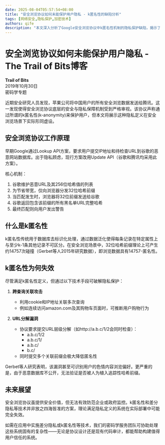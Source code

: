 ```yaml
---
date: 2025-08-04T05:57:54+08:00
title: "安全浏览协议如何未能保护用户隐私 - k匿名性的缺陷分析"
tags: [网络安全,隐私保护,加密技术]
authors: qife
description: "本文深入分析了Google安全浏览协议中k匿名性机制的隐私保护缺陷，揭示了通过URL分解和查询关联等技术手段如何突破理论上的匿名保护，对用户浏览行为进行追踪。"
---
```


# 安全浏览协议如何未能保护用户隐私 - The Trail of Bits博客

**Trail of Bits**  
2019年10月30日  
密码学专题

近期安全研究人员发现，苹果公司将中国用户的所有安全浏览数据发送给腾讯。这一发现使得安全浏览协议底层的安全与隐私保障机制受到严格审视。该协议声称通过所谓的k匿名性(k-anonymity)来保护用户，但本文将展示这种隐私定义在安全浏览场景下实际形同虚设。

## 安全浏览协议工作原理

早期Google通过Lookup API方案，要求用户提交IP地址和待检查URL到谷歌的恶意网站数据库。出于隐私顾虑，现行方案改用Update API（谷歌和腾讯均采用此方案）。


核心机制：
1. 谷歌维护恶意URL及其256位哈希值的列表
2. 为节省带宽，仅向浏览器分发32位哈希前缀
3. 当匹配发生时，浏览器将32位前缀发送给谷歌
4. 谷歌返回包含该前缀的所有黑名单URL完整哈希
5. 最终匹配则向用户发出警告

## 什么是k匿名性

k匿名性传统用于数据库去标识化处理，通过数据泛化使得每条记录在特定属性上与至少k-1条其他记录不可区分。在安全浏览场景中，32位哈希前缀理论上可产生约14757次碰撞（Gerbet等人2015年研究数据），即浏览数据具有14757-匿名性。

## k匿名性为何失效

尽管满足k匿名性定义，但通过以下技术手段可破解隐私保护：

1. **跨查询关联攻击**  
   - 利用cookie和IP地址关联多次查询
   - 例如连续访问amazon.com及其购物车页面时，可推断用户购物行为

2. **URL分解漏洞**  
   - 协议要求提交URL层级分解（如http://a.b.c/1/2会同时检查）：
     - a.b.c/1/2
     - a.b.c/1/
     - a.b.c/
     - b.c/
   - 同时提交多个关联前缀会极大降低匿名性

Gerbet等人研究表明，该漏洞甚至可识别用户的色情内容浏览偏好。更严重的是，由于恶意数据库不公开，无法验证是否被人为植入追踪性哈希前缀。

## 未来展望

安全浏览协议虽提供安全价值，但无法有效防范企业或政府监控。k匿名性和差分隐私等技术并非放之四海皆准的方案，理论满足隐私定义的系统在实际部署中可能完全失效。

如需在应用中实施差分隐私或k匿名性等技术，我们的密码学服务团队可协助处理这些系统固有的复杂性——无论是协议设计还是现有代码审计，都能帮助构建值得用户信任的系统。